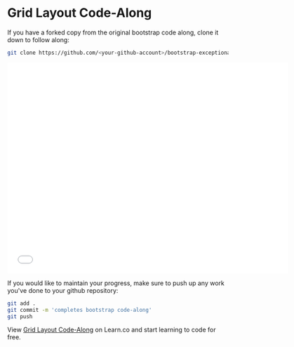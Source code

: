 # Grid Layout Code-Along 

If you have a forked copy from the original bootstrap code along, clone it down to follow along:

```sh
git clone https://github.com/<your-github-account>/bootstrap-exceptional-realty
```

<iframe width="640" height="480" src="//www.youtube.com/embed/bxM1wr7y8tc?rel=0&modestbranding=1" frameborder="0" allowfullscreen></iframe>

If you would like to maintain your progress, make sure to push up any work you've done to your github
repository:

```sh
git add .
git commit -m 'completes bootstrap code-along'
git push
```

<p data-visibility='hidden'>View <a href='https://learn.co/lessons/layouts-grids-code-along' title='Grid Layout Code-Along'>Grid Layout Code-Along</a> on Learn.co and start learning to code for free.</p>
